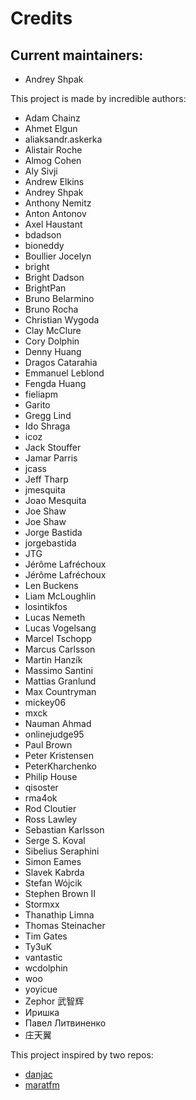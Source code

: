 # Credits

## Current maintainers:

- Andrey Shpak

This project is made by incredible authors:

- Adam Chainz
- Ahmet Elgun
- aliaksandr.askerka
- Alistair Roche
- Almog Cohen
- Aly Sivji
- Andrew Elkins
- Andrey Shpak
- Anthony Nemitz
- Anton Antonov
- Axel Haustant
- bdadson
- bioneddy
- Boullier Jocelyn
- bright
- Bright Dadson
- BrightPan
- Bruno Belarmino
- Bruno Rocha
- Christian Wygoda
- Clay McClure
- Cory Dolphin
- Denny Huang
- Dragos Catarahia
- Emmanuel Leblond
- Fengda Huang
- fieliapm
- Garito
- Gregg Lind
- Ido Shraga
- icoz
- Jack Stouffer
- Jamar Parris
- jcass
- Jeff Tharp
- jmesquita
- Joao Mesquita
- Joe Shaw
- Joe Shaw
- Jorge Bastida
- jorgebastida
- JTG
- Jérôme Lafréchoux
- Jérôme Lafréchoux
- Len Buckens
- Liam McLoughlin
- losintikfos
- Lucas Nemeth
- Lucas Vogelsang
- Marcel Tschopp
- Marcus Carlsson
- Martin Hanzík
- Massimo Santini
- Mattias Granlund
- Max Countryman
- mickey06
- mxck
- Nauman Ahmad
- onlinejudge95
- Paul Brown
- Peter Kristensen
- PeterKharchenko
- Philip House
- qisoster
- rma4ok
- Rod Cloutier
- Ross Lawley
- Sebastian Karlsson
- Serge S. Koval
- Sibelius Seraphini
- Simon Eames
- Slavek Kabrda
- Stefan Wójcik
- Stephen Brown II
- Stormxx
- Thanathip Limna
- Thomas Steinacher
- Tim Gates
- Ty3uK
- vantastic
- wcdolphin
- woo
- yoyicue
- Zephor 武智辉
- Иришка
- Павел Литвиненко
- 庄天翼

This project inspired by two repos:

- [danjac]
- [maratfm]

[danjac]: https://bitbucket.org/danjac/flask-mongoengine
[maratfm]: https://bitbucket.org/maratfm/wtforms
